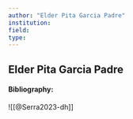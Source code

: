 ```yaml
---
author: "Elder Pita Garcia Padre"
institution:
field:
type:
---
```


## Elder Pita Garcia Padre
#### Bibliography:

![[@Serra2023-dh]]